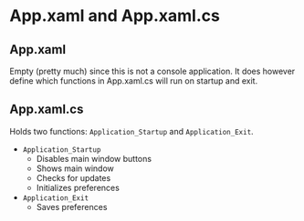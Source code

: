 # App.xaml and App.xaml.cs

## App.xaml
Empty (pretty much) since this is not a console application. It does however define which functions in App.xaml.cs will run on startup and exit.

## App.xaml.cs

Holds two functions: `Application_Startup` and `Application_Exit`.
- `Application_Startup`
  - Disables main window buttons
  - Shows main window
  - Checks for updates
  - Initializes preferences
- `Application_Exit`
  - Saves preferences
